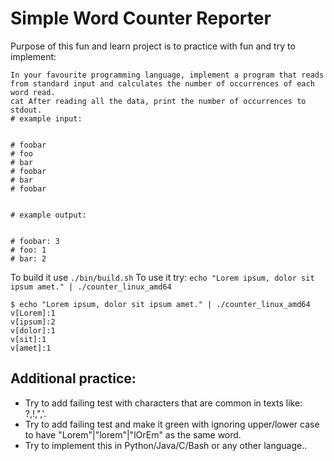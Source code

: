 # Simple Word Counter Reporter
Purpose of this fun and learn project is to practice with fun and try to implement:

```
In your favourite programming language, implement a program that reads from standard input and calculates the number of occurrences of each word read. 
cat After reading all the data, print the number of occurrences to stdout.
# example input:


# foobar
# foo
# bar
# foobar
# bar
# foobar


# example output:


# foobar: 3
# foo: 1
# bar: 2
```

To build it use `./bin/build.sh`
To use it try: `echo "Lorem ipsum, dolor sit ipsum amet." | ./counter_linux_amd64`

```
$ echo "Lorem ipsum, dolor sit ipsum amet." | ./counter_linux_amd64
v[Lorem]:1
v[ipsum]:2
v[dolor]:1
v[sit]:1
v[amet]:1
```

Additional practice:
--------------------
* Try to add failing test with characters that are common in texts like: ?,!,",'.
* Try to add failing test and make it green with ignoring upper/lower case to have "Lorem"|"lorem"|"lOrEm" as the same word.
* Try to implement this in Python/Java/C/Bash or any other language..
